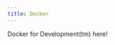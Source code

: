 ```yaml
---
title: Docker
---
```


Docker for Development(tm) here!

[docker-install]: https://docs.docker.com/engine/installation/
